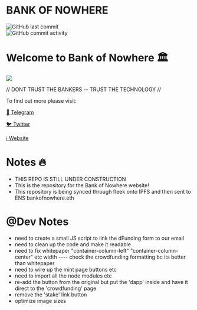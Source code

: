# **BANK OF NOWHERE**
<img alt="GitHub last commit" src="https://img.shields.io/github/last-commit/s0crates-eth/BON-WORLD?color=orange&label=BON%20was%20here%20%3D%3E&style=plastic"><br><img alt="GitHub commit activity" src="https://img.shields.io/github/commit-activity/y/s0crates-eth/BON-WORLD?color=orange&label=commits%20so%20far%20%3D%3E&style=plastic">

# Welcome to Bank of Nowhere 🏛️

![](https://pbs.twimg.com/profile_banners/1543484568917135361/1671210983/1500x500)

// DONT TRUST THE BANKERS -- TRUST THE TECHNOLOGY //

To find out more please visit:

[💬 Telegram](https://t.me/BankOfNowhereChat)

[🐦 Twitter](https://twitter.com/bankofnowhere)

[ℹ️ Website](https://bankofnowhere.eth.limo)

# Notes 🔥

- THIS REPO IS STILL UNDER CONSTRUCTION
- This is the repository for the Bank of Nowhere website! 
- This repository is being synced through fleek onto IPFS and then sent to ENS bankofnowhere.eth

# @Dev Notes
- need to create a small JS script to link the dFunding form to our email
- need to clean up the code and make it readable
- need to fix whitepaper "container-column-left" "container-column-center" etc width
---- check the crowdfunding formatting bc its better than whitepaper
- need to wire up the mint page buttons etc
- need to import all the node modules etc
- re-add the button from the original but put the 'dapp' inside and have it direct to the 'crowdfunding' page
- remove the 'stake' link button
- optimize image sizes
